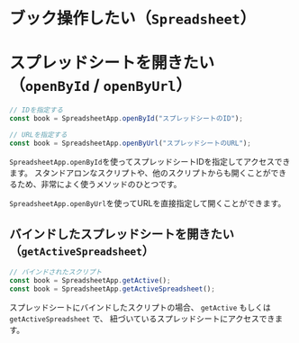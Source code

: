 # ブック操作したい（`Spreadsheet`）

# スプレッドシートを開きたい（`openById` / `openByUrl`）

```js
// IDを指定する
const book = SpreadsheetApp.openById("スプレッドシートのID");

// URLを指定する
const book = SpreadsheetApp.openByUrl("スプレッドシートのURL");
```

`SpreadsheetApp.openById`を使ってスプレッドシートIDを指定してアクセスできます。
スタンドアロンなスクリプトや、他のスクリプトからも開くことができるため、非常によく使うメソッドのひとつです。

`SpreadsheetApp.openByUrl`を使ってURLを直接指定して開くことができます。

## バインドしたスプレッドシートを開きたい（`getActiveSpreadsheet`）

```js
// バインドされたスクリプト
const book = SpreadsheetApp.getActive();
const book = SpreadsheetApp.getActiveSpreadsheet();
```

スプレッドシートにバインドしたスクリプトの場合、
`getActive` もしくは `getActiveSpreadsheet` で、
紐づいているスプレッドシートにアクセスできます。
